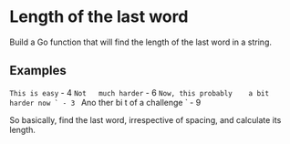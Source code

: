 # Length of the last word

Build a Go function that will find the length of the last word in a string.

## Examples

`This is easy` - 4
`Not   much harder` - 6
```Now, this probably    a bit  harder now ` - 3
```   Ano ther bi t of a challenge      ` - 9

So basically, find the last word, irrespective of spacing, and calculate its length.
